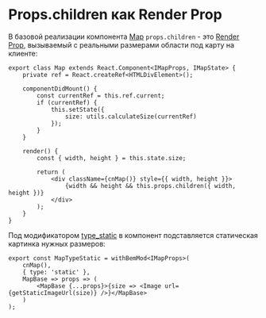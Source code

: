 # Props.children как Render Prop

В базовой реализации компонента [Map](../../../src/components/Map) `props.children` - это [Render Prop](https://reactjs.org/docs/render-props.html), вызываемый с реальными размерами области под карту на клиенте:

``` tsx
export class Map extends React.Component<IMapProps, IMapState> {
    private ref = React.createRef<HTMLDivElement>();

    componentDidMount() {
        const currentRef = this.ref.current;
        if (currentRef) {
            this.setState({
                size: utils.calculateSize(currentRef)
            });
        }
    }

    render() {
        const { width, height } = this.state.size;

        return (
            <div className={cnMap()} style={{ width, height }}>
                {width && height && this.props.children({ width, height })}
            </div>
        );
    }
}
```

Под модификатором [type_static](../../../src/components/Map/_type/Map_type_static.tsx) в компонент подставляется статическая картинка нужных размеров:

``` tsx
export const MapTypeStatic = withBemMod<IMapProps>(
    cnMap(),
    { type: 'static' },
    MapBase => props => (
        <MapBase {...props}>{size => <Image url={getStaticImageUrl(size)} />}</MapBase>
    )
);
```
